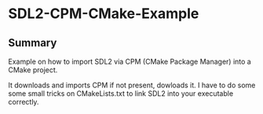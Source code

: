# SDL2-CPM-CMake-Example

## Summary
Example on how to import SDL2 via CPM (CMake Package Manager) into a CMake project.

It downloads and imports CPM if not present, dowloads it. I have to do some some small tricks on CMakeLists.txt to link SDL2 into your executable correctly.

